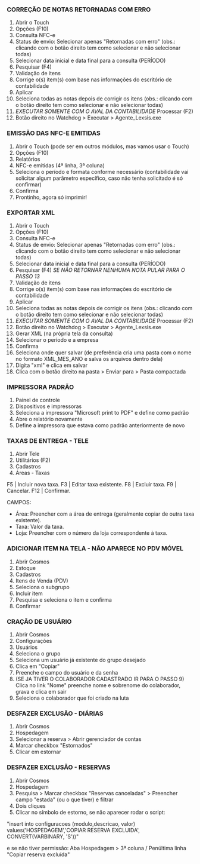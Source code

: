 ### CORREÇÃO DE NOTAS RETORNADAS COM ERRO  

1. Abrir o Touch
2. Opções (F10)
3. Consulta NFC-e
4. Status de envio: Selecionar apenas "Retornadas com erro" (obs.: clicando com o botão direito tem como selecionar e não selecionar todas)
5. Selecionar data inicial e data final para a consulta (PERÍODO)
6. Pesquisar (F4)
7. Validação de itens
8. Corrige o(s) item(s) com base nas informações do escritório de contabilidade
9. Aplicar
10. Seleciona todas as notas depois de corrigir os itens (obs.: clicando com o botão direito tem como selecionar e não selecionar todas)
11. *EXECUTAR SOMENTE COM O AVAL DA CONTABILIDADE* Processar (F2)
12. Botão direito no Watchdog > Executar > Agente_Lexsis.exe

### EMISSÃO DAS NFC-E EMITIDAS  

1. Abrir o Touch (pode ser em outros módulos, mas vamos usar o Touch)
2. Opções (F10)
3. Relatórios
4. NFC-e emitidas (4ª linha, 3ª coluna)
5. Seleciona o período e formata conforme necessário (contabilidade vai solicitar algum parâmetro específico, caso não tenha solicitado é só confirmar)
6. Confirma
7. Prontinho, agora só imprimir!

### EXPORTAR XML  

1. Abrir o Touch
2. Opções (F10)
3. Consulta NFC-e
4. Status de envio: Selecionar apenas "Retornadas com erro" (obs.: clicando com o botão direito tem como selecionar e não selecionar todas)
5. Selecionar data inicial e data final para a consulta (PERÍODO)
6. Pesquisar (F4) *SE NÃO RETORNAR NENHUMA NOTA PULAR PARA O PASSO 13*
7. Validação de itens
8. Corrige o(s) item(s) com base nas informações do escritório de contabilidade
9. Aplicar
10. Seleciona todas as notas depois de corrigir os itens (obs.: clicando com o botão direito tem como selecionar e não selecionar todas)
11. *EXECUTAR SOMENTE COM O AVAL DA CONTABILIDADE* Processar (F2)
12. Botão direito no Watchdog > Executar > Agente_Lexsis.exe
13. Gerar XML (na própria tela da consulta)
14. Selecionar o período e a empresa
15. Confirma
16. Seleciona onde quer salvar (de preferência cria uma pasta com o nome no formato XML_MES_ANO e salva os arquivos dentro dela)
17. Digita "xml" e clica em salvar
18. Clica com o botão direito na pasta > Enviar para > Pasta compactada


### IMPRESSORA PADRÃO  

1. Painel de controle
2. Dispositivos e impressoras
3. Seleciona a impressora "Microsoft print to PDF" e define como padrão
4. Abre o relatório novamente
5. Define a impressora que estava como padrão anteriormente de novo


### TAXAS DE ENTREGA - TELE  

1. Abrir Tele
2. Utilitários (F2)
3. Cadastros
4. Áreas - Taxas

F5 | Incluir nova taxa.
F3 | Editar taxa existente.
F8 | Excluir taxa.
F9 | Cancelar.
F12 | Confirmar.

CAMPOS:

- Área: Preencher com a área de entrega (geralmente copiar de outra taxa existente).
- Taxa: Valor da taxa.
- Loja: Preencher com o número da loja correspondente à taxa.

### ADICIONAR ITEM NA TELA - NÃO APARECE NO PDV MÓVEL  

1. Abrir Cosmos
2. Estoque
3. Cadastros
4. Itens de Venda (PDV)
5. Seleciona o subgrupo
6. Incluir item
7. Pesquisa e seleciona o item e confirma
8. Confirmar

### CRAÇÂO DE USUÁRIO  

1. Abrir Cosmos
2. Configurações
3. Usuários
4. Seleciona o grupo
5. Seleciona um usuário já existente do grupo desejado
6. Clica em "Copiar"
7. Preenche o campo do usuário e da senha
8. (SE JA TIVER O COLABORADOR CADASTRADO IR PARA O PASSO 9) Clica no link "Nome" preenche nome e sobrenome do colaborador, grava e clica em sair
9. Seleciona o colaborador que foi criado na luta

### DESFAZER EXCLUSÃO - DIÁRIAS  

1. Abrir Cosmos
2. Hospedagem
3. Selecionar a reserva > Abrir gerenciador de contas
4. Marcar checkbox "Estornados"
5. Clicar em estornar

### DESFAZER EXCLUSÃO - RESERVAS  

1. Abrir Cosmos
2. Hospedagem
3. Pesquisa > Marcar checkbox "Reservas canceladas" > Preencher campo "estada" (ou o que tiver) e filtrar
4. Dois cliques
5. Clicar no símbolo de estorno, se não aparecer rodar o script: 

"insert into configuracoes (modulo,descricao, valor)
values('HOSPEDAGEM','COPIAR RESERVA EXCLUIDA', CONVERT(VARBINARY, 'S'))"

e se não tiver permissão:
Aba Hospedagem > 3ª coluna / Penúltima linha "Copiar reserva excluída"
